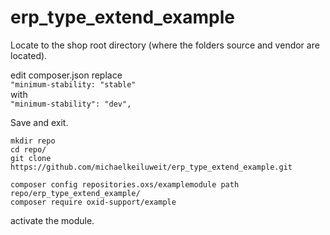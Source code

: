 # erp_type_extend_example

Locate to the shop root directory (where the folders source and vendor are located).

edit composer.json
replace  
`"minimum-stability: "stable"`  
with  
`"minimum-stability": "dev",`  

Save and exit.


```
mkdir repo
cd repo/
git clone https://github.com/michaelkeiluweit/erp_type_extend_example.git

composer config repositories.oxs/examplemodule path repo/erp_type_extend_example/
composer require oxid-support/example
```
  
activate the module.
